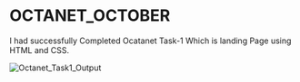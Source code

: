 # OCTANET_OCTOBER

I had successfully Completed Ocatanet Task-1 Which is landing Page using HTML and CSS.


![Octanet_Task1_Output](https://github.com/hafsamuskan/OCTANET_OCTOBER/assets/116863515/b55ad07a-7e41-43d9-a1c3-07ccb9dd15b4)

